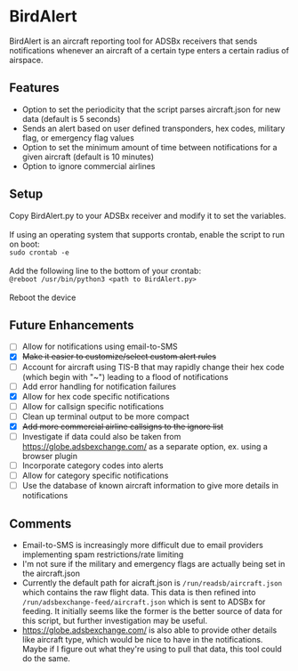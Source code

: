 # BirdAlert
BirdAlert is an aircraft reporting tool for ADSBx receivers that sends notifications whenever an aircraft of a certain type enters a certain radius of airspace.

## Features
- Option to set the periodicity that the script parses aircraft.json for new data (default is 5 seconds)
- Sends an alert based on user defined transponders, hex codes, military flag, or emergency flag values
- Option to set the minimum amount of time between notifications for a given aircraft (default is 10 minutes)
- Option to ignore commercial airlines

## Setup
Copy BirdAlert.py to your ADSBx receiver and modify it to set the variables.<br><br>
If using an operating system that supports crontab, enable the script to run on boot:<br>
`sudo crontab -e`<br><br>
Add the following line to the bottom of your crontab: <br>
`@reboot /usr/bin/python3 <path to BirdAlert.py>`<br><br>
Reboot the device

## Future Enhancements
- [ ] Allow for notifications using email-to-SMS
- [x] ~~Make it easier to customize/select custom alert rules~~
- [ ] Account for aircraft using TIS-B that may rapidly change their hex code (which begin with "~") leading to a flood of notifications
- [ ] Add error handling for notification failures
- [x] Allow for hex code specific notifications
- [ ] Allow for callsign specific notifications
- [ ] Clean up terminal output to be more compact
- [x] ~~Add more commercial airline callsigns to the ignore list~~
- [ ] Investigate if data could also be taken from https://globe.adsbexchange.com/ as a separate option, ex. using a browser plugin
- [ ] Incorporate category codes into alerts
- [ ] Allow for category specific notifications
- [ ] Use the database of known aircraft information to give more details in notifications

## Comments
- Email-to-SMS is increasingly more difficult due to email providers implementing spam restrictions/rate limiting
- I'm not sure if the military and emergency flags are actually being set in the aircraft.json
- Currently the default path for aicraft.json is `/run/readsb/aircraft.json` which contains the raw flight data. This data is then refined into `/run/adsbexchange-feed/aircraft.json` which is sent to ADSBx for feeding. It initially seems like the former is the better source of data for this script, but further investigation may be useful.
- https://globe.adsbexchange.com/ is also able to provide other details like aircraft type, which would be nice to have in the notifications. Maybe if I figure out what they're using to pull that data, this tool could do the same.
